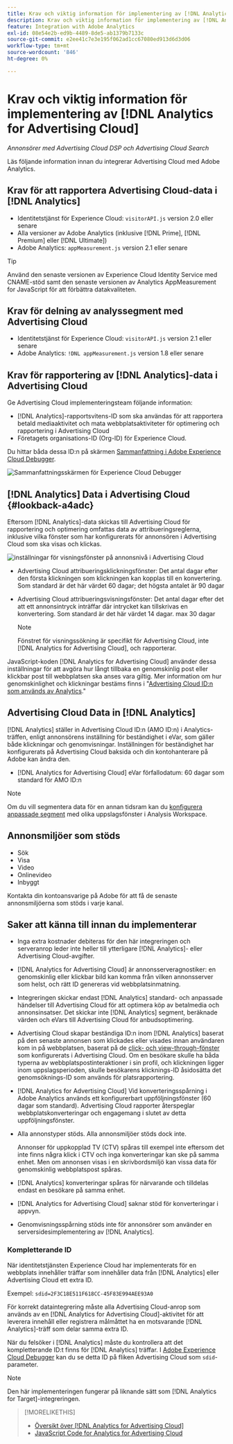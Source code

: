```yaml
---
title: Krav och viktig information för implementering av [!DNL Analytics for Advertising Cloud]
description: Krav och viktig information för implementering av [!DNL Analytics for Advertising Cloud]
feature: Integration with Adobe Analytics
exl-id: 08e54e2b-ed9b-4489-8de5-ab1379b7133c
source-git-commit: e2ee41c7e3e195f062ad1cc67080ed913d6d3d06
workflow-type: tm+mt
source-wordcount: '846'
ht-degree: 0%

---
```


# Krav och viktig information för implementering av [!DNL Analytics for Advertising Cloud]

*Annonsörer med Advertising Cloud DSP och Advertising Cloud Search*

Läs följande information innan du integrerar Advertising Cloud med Adobe Analytics.

## Krav för att rapportera Advertising Cloud-data i [!DNL Analytics]

* Identitetstjänst för Experience Cloud: `visitorAPI.js` version 2.0 eller senare
* Alla versioner av Adobe Analytics (inklusive [!DNL Prime], [!DNL Premium] eller [!DNL Ultimate])
* Adobe Analytics: `appMeasurement.js` version 2.1 eller senare

>[!TIP]
>
>Använd den senaste versionen av Experience Cloud Identity Service med CNAME-stöd samt den senaste versionen av Analytics AppMeasurement for JavaScript för att förbättra datakvaliteten.

## Krav för delning av analyssegment med Advertising Cloud

* Identitetstjänst för Experience Cloud: `visitorAPI.js` version 2.1 eller senare
* Adobe Analytics: `!DNL appMeasurement.js` version 1.8 eller senare

## Krav för rapportering av [!DNL Analytics]-data i Advertising Cloud

Ge Advertising Cloud implementeringsteam följande information:

* [!DNL Analytics]-rapportsvitens-ID som ska användas för att rapportera betald mediaaktivitet och mata webbplatsaktiviteter för optimering och rapportering i Advertising Cloud
* Företagets organisations-ID (Org-ID) för Experience Cloud.

Du hittar båda dessa ID:n på skärmen [Sammanfattning i Adobe Experience Cloud Debugger](https://experienceleague.adobe.com/docs/debugger/using/run-debugger.html).

![Sammanfattningsskärmen för Experience Cloud Debugger](/help/integrations/assets/a4adc-debugger-summary.png)

## [!DNL Analytics] Data i Advertising Cloud {#lookback-a4adc}

Eftersom [!DNL Analytics]-data skickas till Advertising Cloud för rapportering och optimering omfattas data av attribueringsreglerna, inklusive vilka fönster som har konfigurerats för annonsören i Advertising Cloud som ska visas och klickas.

![inställningar för visningsfönster på annonsnivå i Advertising Cloud](/help/integrations/assets/a4adc-lookbacks.png)

* Advertising Cloud attribueringsklickningsfönster: Det antal dagar efter den första klickningen som klickningen kan kopplas till en konvertering. Som standard är det här värdet 60 dagar; det högsta antalet är 90 dagar
* Advertising Cloud attribueringsvisningsfönster: Det antal dagar efter det att ett annonsintryck inträffar där intrycket kan tillskrivas en konvertering. Som standard är det här värdet 14 dagar. max 30 dagar

   >[!NOTE]
   >
   > Fönstret för visningssökning är specifikt för Advertising Cloud, inte [!DNL Analytics for Advertising Cloud], och rapporterar.

JavaScript-koden [!DNL Analytics for Advertising Cloud] använder dessa inställningar för att avgöra hur långt tillbaka en genomskinlig post eller klickbar post till webbplatsen ska anses vara giltig. Mer information om hur genomskinlighet och klickningar bestäms finns i &quot;[Advertising Cloud ID:n som används av Analytics](ids.md).&quot;

## Advertising Cloud Data in [!DNL Analytics]

[!DNL Analytics] ställer in Advertising Cloud ID:n (AMO ID:n) i Analytics-träffen, enligt annonsörens inställning för beständighet i eVar, som gäller både klickningar och genomvisningar. Inställningen för beständighet har konfigurerats på Advertising Cloud baksida och din kontohanterare på Adobe kan ändra den.

* [!DNL Analytics for Advertising Cloud] eVar förfallodatum: 60 dagar som standard för AMO ID:n

>[!NOTE]
>
>Om du vill segmentera data för en annan tidsram kan du [konfigurera anpassade segment](https://experienceleague.adobe.com/docs/analytics/components/segmentation/segmentation-workflow/seg-build.html) med olika uppslagsfönster i Analysis Workspace.

## Annonsmiljöer som stöds

* Sök
* Visa
* Video
* Onlinevideo
* Inbyggt

Kontakta din kontoansvarige på Adobe för att få de senaste annonsmiljöerna som stöds i varje kanal.

## Saker att känna till innan du implementerar

* Inga extra kostnader debiteras för den här integreringen och serveranrop leder inte heller till ytterligare [!DNL Analytics]- eller Advertising Cloud-avgifter.

* [!DNL Analytics for Advertising Cloud] är annonsserveragnostiker: en genomskinlig eller klickbar bild kan komma från vilken annonsserver som helst, och rätt ID genereras vid webbplatsinmatning.

* Integreringen skickar endast [!DNL Analytics] standard- och anpassade händelser till Advertising Cloud för att optimera köp av betalmedia och annonsinsatser. Det skickar inte [!DNL Analytics] segment, beräknade värden och eVars till Advertising Cloud för anbudsoptimering.

* Advertising Cloud skapar beständiga ID:n inom [!DNL Analytics] baserat på den senaste annonsen som klickades eller visades innan användaren kom in på webbplatsen, baserat på de [click- och view-through-fönster](#lookback-a4adc) som konfigurerats i Advertising Cloud. Om en besökare skulle ha båda typerna av webbplatspostinteraktioner i sin profil, och klickningen ligger inom uppslagsperioden, skulle besökarens klicknings-ID åsidosätta det genomsöknings-ID som används för platsrapportering.

* [!DNL Analytics for Advertising Cloud] Vid konverteringsspårning i Adobe Analytics används ett konfigurerbart uppföljningsfönster (60 dagar som standard). Advertising Cloud rapporter återspeglar webbplatskonverteringar och engagemang i slutet av detta uppföljningsfönster.

* Alla annonstyper stöds. Alla annonsmiljöer stöds dock inte.

   Annonser för uppkopplad TV (CTV) spåras till exempel inte eftersom det inte finns några klick i CTV och inga konverteringar kan ske på samma enhet. Men om annonsen visas i en skrivbordsmiljö kan vissa data för genomskinlig webbplatspost spåras.

* [!DNL Analytics] konverteringar spåras för närvarande och tilldelas endast en besökare på samma enhet.

* [!DNL Analytics for Advertising Cloud] saknar stöd för konverteringar i appvyn.

* Genomvisningsspårning stöds inte för annonsörer som använder en serversidesimplementering av [!DNL Analytics].

### Kompletterande ID

När identitetstjänsten Experience Cloud har implementerats för en webbplats innehåller träffar som innehåller data från [!DNL Analytics] eller Advertising Cloud ett extra ID.

Exempel: `sdid=2F3C18E511F618CC-45F83E994AEE93A0`

För korrekt dataintegrering måste alla Advertising Cloud-anrop som används av en [!DNL Analytics for Advertising Cloud]-aktivitet för att leverera innehåll eller registrera målmåttet ha en motsvarande [!DNL Analytics]-träff som delar samma extra ID.

När du felsöker i [!DNL Analytics] måste du kontrollera att det kompletterande ID:t finns för [!DNL Analytics] träffar. I [Adobe Experience Cloud Debugger](https://experienceleague.adobe.com/docs/debugger/using/experience-cloud-debugger.html) kan du se detta ID på fliken Advertising Cloud som `sdid`-parameter.

>[!NOTE]
>
> Den här implementeringen fungerar på liknande sätt som [!DNL Analytics for Target]-integreringen.

>[!MORELIKETHIS]
>
>* [Översikt över [!DNL Analytics for Advertising Cloud]](overview.md)
>* [JavaScript Code for Analytics for Advertising Cloud](/help/integrations/analytics/javascript.md)

